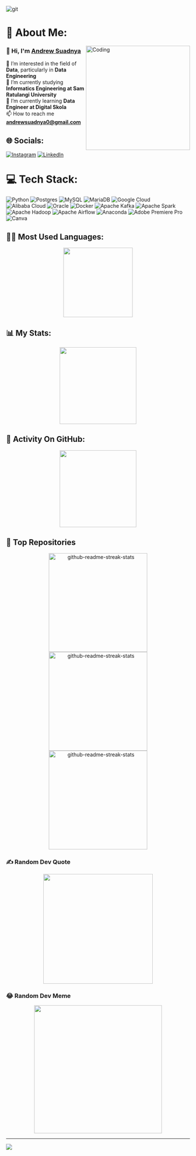 ![git](https://github.com/andrewsuadnya/andrewsuadnya/assets/90898706/ab74d031-b2cb-4858-b586-d2cf236a23ec)
# 💫 About Me:
<img align="right" alt="Coding" width="285" src="https://media3.giphy.com/media/LaVp0AyqR5bGsC5Cbm/giphy.gif">

### 👋 Hi, I'm <a href="https://github.com/andrewsuadnya">Andrew Suadnya</a>
👀 I’m interested in the field of **Data**, particularly in **Data Engineering**<br>🔭 I’m currently studying **Informatics Engineering at Sam Ratulangi University**<br>🌱 I’m currently learning **Data Engineer at Digital Skola**<br>📫 How to reach me **andrewsuadnya0@gmail.com**

## 🌐 Socials:
[![Instagram](https://img.shields.io/badge/Instagram-%23E4405F.svg?logo=Instagram&logoColor=white)](https://instagram.com/andrewsuadnya_) [![LinkedIn](https://img.shields.io/badge/LinkedIn-%230077B5.svg?logo=linkedin&logoColor=white)](https://linkedin.com/in/andrewsuadnya) 

# 💻 Tech Stack:
![Python](https://img.shields.io/badge/python-3670A0?style=for-the-badge&logo=python&logoColor=ffdd54) ![Postgres](https://img.shields.io/badge/postgres-%23316192.svg?style=for-the-badge&logo=postgresql&logoColor=white) ![MySQL](https://img.shields.io/badge/mysql-%2300000f.svg?style=for-the-badge&logo=mysql&logoColor=white) ![MariaDB](https://img.shields.io/badge/MariaDB-003545?style=for-the-badge&logo=mariadb&logoColor=white) ![Google Cloud](https://img.shields.io/badge/GoogleCloud-%234285F4.svg?style=for-the-badge&logo=google-cloud&logoColor=white) ![Alibaba Cloud](https://img.shields.io/badge/AlibabaCloud-%23FF6701.svg?style=for-the-badge&logo=alibabacloud&logoColor=white) ![Oracle](https://img.shields.io/badge/Oracle-F80000?style=for-the-badge&logo=oracle&logoColor=white) ![Docker](https://img.shields.io/badge/docker-%230db7ed.svg?style=for-the-badge&logo=docker&logoColor=white) ![Apache Kafka](https://img.shields.io/badge/Apache%20Kafka-000?style=for-the-badge&logo=apachekafka) ![Apache Spark](https://img.shields.io/badge/Apache%20Spark-FDEE21?style=for-the-badge&logo=apachespark&logoColor=black) ![Apache Hadoop](https://img.shields.io/badge/Apache%20Hadoop-66CCFF?style=for-the-badge&logo=apachehadoop&logoColor=black) ![Apache Airflow](https://img.shields.io/badge/Apache%20Airflow-017CEE?style=for-the-badge&logo=Apache%20Airflow&logoColor=white) ![Anaconda](https://img.shields.io/badge/Anaconda-%2344A833.svg?style=for-the-badge&logo=anaconda&logoColor=white) ![Adobe Premiere Pro](https://img.shields.io/badge/Adobe%20Premiere%20Pro-9999FF.svg?style=for-the-badge&logo=Adobe%20Premiere%20Pro&logoColor=white) ![Canva](https://img.shields.io/badge/Canva-%2300C4CC.svg?style=for-the-badge&logo=Canva&logoColor=white)

## 🧑‍💻 Most Used Languages:
<p align="center">
<img height="190px" src="https://github-readme-stats.vercel.app/api/top-langs/?username=andrewsuadnya&theme=blue-green&hide_border=true&include_all_commits=true&count_private=true&layout=compact">
</p>

## 📊 My Stats:
<p align="center">
<img height="210px" src="https://github-readme-stats.vercel.app/api?username=andrewsuadnya&theme=blue-green&hide_border=true&include_all_commits=true&count_private=true">
</p>

## 🚀 Activity On GitHub:
<p align="center">
<img height="210px" src="https://github-readme-streak-stats.herokuapp.com/?user=andrewsuadnya&theme=blue-green&hide_border=true">
</p>

## 🌟 Top Repositories
  <p align="center">
     <a href="https://github.com/andrewsuadnya/HI-FIVE-Website"><img width="270" src="https://denvercoder1-github-readme-stats.vercel.app/api/pin/?username=andrewsuadnya&repo=HI-FIVE-Website&theme=react&bg_color=040f0f&title_color=2f97c1&text_color=0cf574&hide_border=true&icon_color=F8D866&show_icons=false" alt="github-readme-streak-stats"></a>
    <a href="https://github.com/andrewsuadnya/JAPRI-Website"><img width="270" src="https://denvercoder1-github-readme-stats.vercel.app/api/pin/?username=andrewsuadnya&repo=JAPRI-Website&theme=react&bg_color=040f0f&title_color=2f97c1&text_color=0cf574&hide_border=true&icon_color=F8D866&show_icons=false" alt="github-readme-streak-stats"></a>
   <a href="https://github.com/andrewsuadnya/Edge-Detection"><img width="270" src="https://denvercoder1-github-readme-stats.vercel.app/api/pin/?username=andrewsuadnya&repo=Edge-Detection&theme=react&bg_color=040f0f&title_color=2f97c1&text_color=0cf574&hide_border=true&icon_color=F8D866&show_icons=false" alt="github-readme-streak-stats"></a>
  </p>

### ✍️ Random Dev Quote
<p align="center">
<img height="300px" src="https://quotes-github-readme.vercel.app/api?type=vetical&theme=merko">
</p>

### 😂 Random Dev Meme
<p align="center">
<img src='https://randommeme-five.vercel.app/' style="height: 350px;">
</p>

---
[![](https://visitcount.itsvg.in/api?id=andrewsuadnya&icon=5&color=0)](https://visitcount.itsvg.in)
